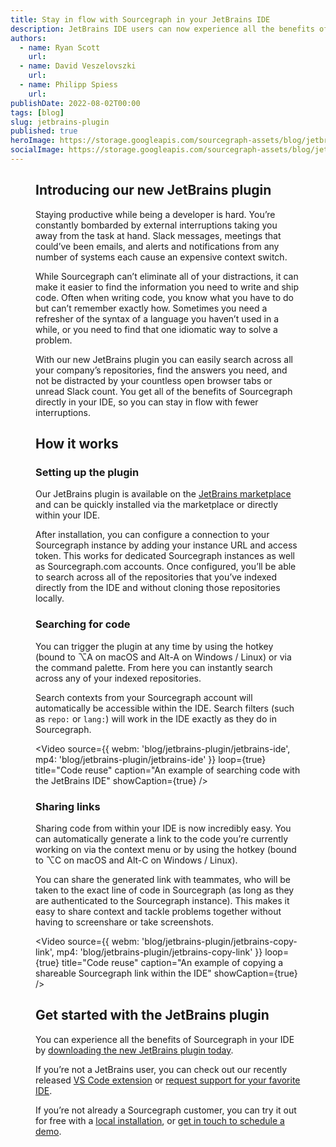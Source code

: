 ```yaml
---
title: Stay in flow with Sourcegraph in your JetBrains IDE
description: JetBrains IDE users can now experience all the benefits of Sourcegraph search directly from their IDE with the Sourcegraph plugin.
authors:
  - name: Ryan Scott
    url: 
  - name: David Veszelovszki
    url: 
  - name: Philipp Spiess
    url: 
publishDate: 2022-08-02T00:00
tags: [blog]
slug: jetbrains-plugin
published: true
heroImage: https://storage.googleapis.com/sourcegraph-assets/blog/jetbrains-plugin/jetbrains-announcement-hero.png
socialImage: https://storage.googleapis.com/sourcegraph-assets/blog/jetbrains-plugin/jetbrains-announcement-hero.png
---
```


<Figure
  src="https://storage.googleapis.com/sourcegraph-assets/blog/jetbrains-plugin/jetbrains-announcement-hero.png"
  alt="JetBrains plugin hero image"
/>

## Introducing our new JetBrains plugin

Staying productive while being a developer is hard. You’re constantly bombarded by external interruptions taking you away from the task at hand. Slack messages, meetings that could’ve been emails, and alerts and notifications from any number of systems each cause an expensive context switch.  

While Sourcegraph can’t eliminate all of your distractions, it can make it easier to find the information you need to write and ship code. Often when writing code, you know what you have to do but can’t remember exactly how. Sometimes you need a refresher of the syntax of a language you haven’t used in a while, or you need to find that one idiomatic way to solve a problem. 

With our new JetBrains plugin you can easily search across all your company’s repositories, find the answers you need, and not be distracted by your countless open browser tabs or unread Slack count. You get all of the benefits of Sourcegraph directly in your IDE, so you can stay in flow with fewer interruptions.

## How it works

### Setting up the plugin
Our JetBrains plugin is available on the [JetBrains marketplace](https://plugins.jetbrains.com/plugin/9682-sourcegraph) and can be quickly installed via the marketplace or directly within your IDE. 

After installation, you can configure a connection to your Sourcegraph instance by adding your instance URL and access token. This works for dedicated Sourcegraph instances as well as Sourcegraph.com accounts. Once configured, you’ll be able to search across all of the repositories that you’ve indexed directly from the IDE and without cloning those repositories locally.

### Searching for code
You can trigger the plugin at any time by using the hotkey (bound to ⌥A on macOS and Alt-A on Windows / Linux) or via the command palette. From here you can instantly search across any of your indexed repositories. 

Search contexts from your Sourcegraph account will automatically be accessible within the IDE. Search filters (such as `repo:` or `lang:`) will work in the IDE exactly as they do in Sourcegraph.

<Video 
  source={{
    webm: 'blog/jetbrains-plugin/jetbrains-ide',
    mp4: 'blog/jetbrains-plugin/jetbrains-ide'
  }}
  loop={true}
  title="Code reuse"
  caption="An example of searching code with the JetBrains IDE"
  showCaption={true}
/>

### Sharing links
Sharing code from within your IDE is now incredibly easy. You can automatically generate a link to the code you’re currently working on via the context menu or by using the hotkey (bound to ⌥C on macOS and Alt-C on Windows / Linux).

You can share the generated link with teammates, who will be taken to the exact line of code in Sourcegraph (as long as they are authenticated to the Sourcegraph instance). This makes it easy to share context and tackle problems together without having to screenshare or take screenshots.

<Video 
  source={{
    webm: 'blog/jetbrains-plugin/jetbrains-copy-link',
    mp4: 'blog/jetbrains-plugin/jetbrains-copy-link'
  }}
  loop={true}
  title="Code reuse"
  caption="An example of copying a shareable Sourcegraph link within the IDE"
  showCaption={true}
/>

## Get started with the JetBrains plugin

You can experience all the benefits of Sourcegraph in your IDE by [downloading the new JetBrains plugin today](https://plugins.jetbrains.com/plugin/9682-sourcegraph).

If you’re not a JetBrains user, you can check out our recently released [VS Code extension](https://marketplace.visualstudio.com/items?itemName=sourcegraph.sourcegraph) or [request support for your favorite IDE](https://github.com/sourcegraph/sourcegraph/issues/new?title=New+IDE+extension+request&labels=team/integrations,editor-extension).

If you’re not already a Sourcegraph customer, you can try it out for free with a [local installation](https://about.sourcegraph.com/get-started/self-hosted), or [get in touch to schedule a demo](https://about.sourcegraph.com/demo). 

